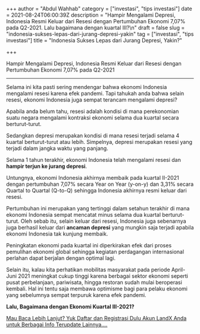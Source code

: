 +++
author = "Abdul Wahhab"
category = ["investasi", "tips investasi"]
date = 2021-08-24T06:00:39Z
description = "Hampir Mengalami Depresi, Indonesia Resmi Keluar dari Resesi dengan Pertumbuhan Ekonomi 7,07% pada Q2-2021. Lalu bagaimana dengan kuartal III?\n"
draft = false
slug = "indonesia-sukses-lepas-dari-jurang-depresi-yakin"
tag = ["investasi", "tips investasi"]
title = "Indonesia Sukses Lepas dari Jurang Depresi, Yakin?"

+++


Hampir Mengalami Depresi, Indonesia Resmi Keluar dari Resesi dengan Pertumbuhan Ekonomi 7,07% pada Q2-2021

---

Selama ini kita pasti sering mendengar bahwa ekonomi Indonesia mengalami resesi karena efek pandemi. Tapi tahukah anda bahwa selain resesi, ekonomi Indonesia juga sempat terancam mengalami depresi?

Apabila anda belum tahu, resesi adalah kondisi di mana perekonomian suatu negara mengalami kontraksi ekonomi selama dua kuartal secara berturut-turut.

Sedangkan depresi merupakan kondisi di mana resesi terjadi selama  4 kuartal berturut-turut atau lebih. Simpelnya, depresi merupakan resesi yang terjadi dalam jangka waktu yang panjang.

Selama 1 tahun terakhir, ekonomi Indonesia telah mengalami resesi dan **hampir terjun ke jurang depresi**.

Untungnya, ekonomi Indonesia akhirnya membaik pada kuartal II-2021 dengan pertumbuhan 7,07% secara  Year on Year (y-on-y)  dan 3,31% secara  Quartal to Quartal (Q-to-Q) sehingga Indonesia akhirnya resmi keluar dari resesi.

Pertumbuhan ini merupakan yang tertinggi dalam setahun terakhir di mana ekonomi Indonesia sempat mencatat minus selama dua kuartal berturut-turut. Oleh sebab itu, selain keluar dari resesi, Indonesia juga sebenarnya juga berhasil keluar dari **ancaman depresi** yang mungkin saja terjadi apabila ekonomi Indonesia tak kunjung membaik.

Peningkatan ekonomi pada kuartal ini diperkirakan efek dari proses pemulihan ekonomi global sehingga kegiatan perdagangan internasional perlahan dapat berjalan dengan optimal lagi.

Selain itu, kalau kita perhatikan mobilitas masyarakat pada periode April-Juni 2021 meningkat cukup tinggi karena berbagai sektor ekonomi seperti pusat perbelanjaan, pariwisata, hingga restoran sudah mulai beroperasi kembali. Hal ini tentu saja membawa optimisme bagi para pelaku ekonomi yang sebelumnya sempat terpuruk karena efek pandemi.

**Lalu, Bagaimana dengan Ekonomi Kuartal III-2021?**

[Mau Baca Lebih Lanjut? Yuk Daftar dan Registrasi Dulu Akun LandX Anda untuk Berbagai Info Terupdate Lainnya....](https://landxapp.page.link)

